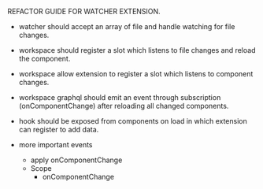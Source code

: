 REFACTOR GUIDE FOR WATCHER EXTENSION.

- watcher should accept an array of file and handle watching for file changes.
- workspace should register a slot which listens to file changes and reload the component.
- workspace allow extension to register a slot which listens to component changes.
- workspace graphql should emit an event through subscription (onComponentChange) after reloading all changed components.
- hook should be exposed from components on load in which extension can register to add data.

- more important events
  - apply onComponentChange
  - Scope
    - onComponentChange

